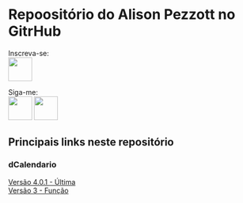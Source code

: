 #  Repoositório do Alison Pezzott no GitrHub

Inscreva-se: <br> 
[<img src=https://github.com/alisonpezzott/powerbi/assets/58135934/60051623-edf6-4b60-b622-f50c3541f8f8 width="48"/>](https://www.youtube.com/c/alisonpezzott) <br>

Siga-me: <br>
[<img src=https://github.com/alisonpezzott/powerbi/assets/58135934/62074180-060f-449c-afdc-7c994145acf7 width="48"/>](https://www.instagram.com/alisonpezzott)
[<img src=https://github.com/alisonpezzott/powerbi/assets/58135934/96d0c7a2-4c00-44d3-bc0c-85733d6c7767 width="48"/>](https://www.linkedin.com/in/alisonpezzott) <br>

## Principais links neste repositório
### dCalendario <br>
[Versão 4.0.1 - Última](https://github.com/alisonpezzott/powerbi/blob/main/power-query-m/dCalendario_v4.0.1)<br>
[Versão 3 - Função](https://github.com/alisonpezzott/powerbi/blob/main/power-query-m/fxGeraCalendarioAlisonV3)<br>

